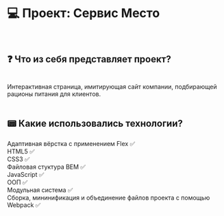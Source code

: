 <h1>💻 Проект: Сервис Место</h1> <br/>
<h2>❓ Что из себя представляет проект?</h2> <br/>
Интерактивная страница, имитирующая сайт компании, подбирающей рационы питания для клиентов. <br/> <br/>

<h2>📟 Какие использовались технологии?</h2>
Адаптивная вёрстка с применением Flex ✅ <br/>
HTML5 ✅ <br/>
CSS3 ✅ <br/>
Файловая стуктура BEM ✅ <br/>
JavaScript ✅ <br/>
ООП ✅ <br/>
Модульная система ✅ <br/>
Сборка, мининификация и объединение файлов проекта с помощью Webpack ✅
